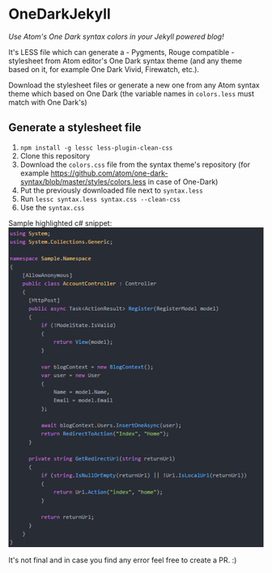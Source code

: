 # OneDarkJekyll

*Use Atom's One Dark syntax colors in your Jekyll powered blog!*

It's LESS file which can generate a - Pygments, Rouge compatible - stylesheet from Atom editor's One Dark syntax theme (and any theme based on it, for example One Dark Vivid, Firewatch, etc.).

Download the stylesheet files or generate a new one from any Atom syntax theme which based on One Dark (the variable names in `colors.less` must match with One Dark's)

## Generate a stylesheet file

1. `npm install -g lessc less-plugin-clean-css`
2. Clone this repository
3. Download the `colors.css` file from the syntax theme's repository (for example https://github.com/atom/one-dark-syntax/blob/master/styles/colors.less in case of One-Dark)
4. Put the previously downloaded file next to `syntax.less`
5. Run `lessc syntax.less syntax.css --clean-css`
6. Use the `syntax.css`

Sample highlighted c# snippet:
![Sample code highlighted by Jekyll/Rouge](sample-one-dark.png)

It's not final and in case you find any error feel free to create a PR. :)
